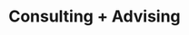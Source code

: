 ---
title: Consulting + Advising
description: DigitalDigital Consulting + Advising
h1: Consulting + Advising
h2: Capabilities
explanation: Complete analysis of active channels & growth strategies
weight: 3
services:
  - name: Brand Consulting
  - name: Strategy Analytics
  - name: Advertising
  - name: Marketing
  - name: CRO Consulting
logos:
  - icon: leadlabs
  - icon: nissan
  - icon: billygoat
  - icon: moose
  - icon: loop
  - icon: bedtime
---